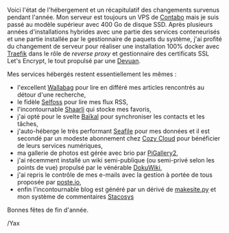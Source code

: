<!-- title: Bilan hébergement 2020 -->

<!-- category: Hébergement -->

Voici l'état de l'hébergement et un récapitulatif des changements survenus pendant l'année. Mon serveur est toujours un VPS de [Contabo](https://contabo.com/en/vps/) mais je suis passé au modèle supérieur avec 400 Go de disque SSD. Après plusieurs années d'installations hybrides avec une partie des services conteneurisés et une partie installée par le gestionnaire de paquets du système, j'ai profité du changement de serveur pour réaliser une installation 100% docker avec [Traefik](https://doc.traefik.io/traefik/) dans le rôle de *reverse proxy* et gestionnaire des certificats SSL Let's Encrypt, le tout propulsé par une [Devuan](https://www.devuan.org/).

Mes services hébergés restent essentiellement les mêmes : 

- l'excellent [Wallabag](https://wallabag.org) pour lire en différé mes articles rencontrés au détour d'une recherche,
- le fidèle [Selfoss](https://selfoss.aditu.de/) pour lire mes flux RSS,
- l'incontournable [Shaarli](https://sebsauvage.net/wiki/doku.php?id=php:shaarli) qui stocke mes favoris,
- j'ai opté pour le svelte [Baïkal](https://www.baikal-server.com/) pour synchroniser les contacts et les tâches,
- j'auto-héberge le très performant [Seafile](https://www.seafile.com) pour mes données et il est secondé par un modeste abonnement chez [Cozy Cloud](https://cozy.io) pour bénéficier de leurs services numériques,
- ma gallerie de photos est gérée avec brio par [PiGallery2](https://bpatrik.github.io/pigallery2/),  
- j'ai récemment installé un wiki semi-publique (ou semi-privé selon les points de vue) propulsé par le vénérable [DokuWiki](https://www.dokuwiki.org/dokuwiki),
- j'ai repris le contrôle de mes e-mails avec la gestion à portée de tous proposée par [poste.io](https://poste.io/), 
- enfin l'incontournable blog est généré par un dérivé de [makesite.py](https://github.com/fspaolo/makesite) et mon système de commentaires [Stacosys](https://github.com/kianby/stacosys) 

Bonnes fêtes de fin d'année. 

/Yax



